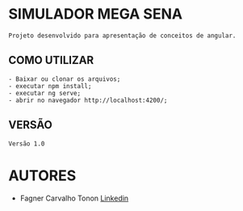 # SIMULADOR MEGA SENA

    Projeto desenvolvido para apresentação de conceitos de angular.

## COMO UTILIZAR

    - Baixar ou clonar os arquivos;
    - executar npm install;
    - executar ng serve;
    - abrir no navegador http://localhost:4200/;

## VERSÃO
    Versão 1.0

# AUTORES
*    Fagner Carvalho Tonon [Linkedin](https://www.linkedin.com/in/fagner-tonon-699931149/)